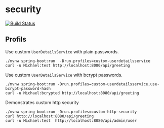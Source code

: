 # security

[![Build Status](https://travis-ci.org/springbootbuch/security.svg?branch=master)](https://travis-ci.org/springbootbuch/security)

## Profils

Use custom `UserDetailsService` with plain passwords.

```
./mvnw spring-boot:run  -Drun.profiles=custom-userdetailsservice
curl -u Michael:test http://localhost:8080/api/greeting
```

Use custom `UserDetailsService` with bcrypt passwords.

```
./mvnw spring-boot:run -Drun.profiles=custom-userdetailsservice,use-bcrypt-password-hash
curl -u Michael:bcrypted http://localhost:8080/api/greeting
```

Demonstrates custom http security

```
./mvnw spring-boot:run -Drun.profiles=custom-http-security
curl http://localhost:8080/api/greeting
curl -u Michael:test  http://localhost:8080/api/admin/user
```